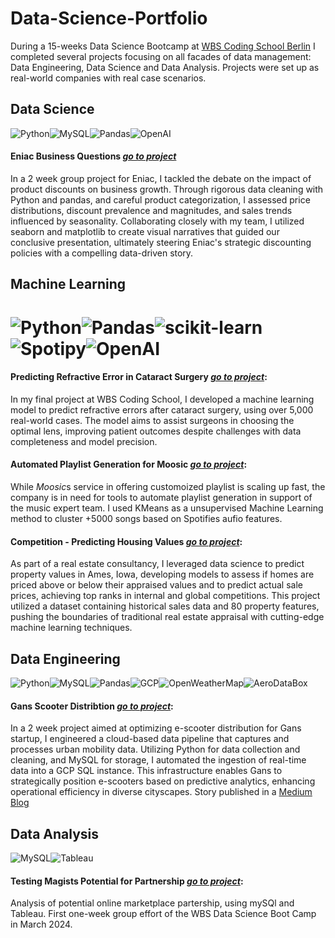 # Data-Science-Portfolio

During a 15-weeks Data Science Bootcamp at [WBS Coding School Berlin](https://www.wbscodingschool.com/data-science-bootcamp/) I completed several projects focusing on all facades of data management: Data Engineering, Data Science and Data Analysis. Projects were set up as real-world companies with real case scenarios.

## Data Science

![Python](https://img.shields.io/badge/Python-3776AB?style=for-the-badge&logo=python&logoColor=white)![MySQL](https://img.shields.io/badge/MySQL-00000F?style=for-the-badge&logo=mysql&logoColor=white)![Pandas](https://img.shields.io/badge/pandas-%23150458.svg?style=for-the-badge&logo=pandas&logoColor=white)![OpenAI](https://img.shields.io/badge/OpenAI-412991?style=for-the-badge&logo=openai&logoColor=white)

#### Eniac Business Questions [*go to project*](https://github.com/mathlamm/Data-Science-Portfolio/tree/main/Data%20Science/Eniac%20Cleaning%20Analysis)

In a 2 week group project for Eniac, I tackled the debate on the impact of product discounts on business growth. Through rigorous data cleaning with Python and pandas, and careful product categorization, I assessed price distributions, discount prevalence and magnitudes, and sales trends influenced by seasonality. Collaborating closely with my team, I utilized seaborn and matplotlib to create visual narratives that guided our conclusive presentation, ultimately steering Eniac's strategic discounting policies with a compelling data-driven story.

## Machine Learning

![Python](https://img.shields.io/badge/Python-3776AB?style=for-the-badge&logo=python&logoColor=white)![Pandas](https://img.shields.io/badge/pandas-%23150458.svg?style=for-the-badge&logo=pandas&logoColor=white)![scikit-learn](https://img.shields.io/badge/scikit--learn-F7931E?style=for-the-badge&logo=scikit-learn&logoColor=white)![Spotipy](https://img.shields.io/badge/Spotipy-1DB954?style=for-the-badge&logo=spotify&logoColor=white)![OpenAI](https://img.shields.io/badge/OpenAI-412991?style=for-the-badge&logo=openai&logoColor=white)
=======
#### Predicting Refractive Error in Cataract Surgery [*go to project*](https://github.com/mathlamm/Data-Science-Portfolio/tree/main/Machine%20Learning/Clinical%20Data%20-%20Predicting%20Cataract%20Lens%20Power%20in%20Cataract%20Surgery):  

In my final project at WBS Coding School, I developed a machine learning model to predict refractive errors after cataract surgery, using over 5,000 real-world cases. The model aims to assist surgeons in choosing the optimal lens, improving patient outcomes despite challenges with data completeness and model precision.


#### Automated Playlist Generation for Moosic [*go to project*](https://github.com/mathlamm/Data-Science-Portfolio/tree/main/Machine%20Learning/Moosic%20-%20Automated%20Playlist%20Generation):

While *Moosic*s service in offering customoized playlist is scaling up fast, the company is in need for tools to automate playlist generation in support of the music expert team. I used KMeans as a unsupervised Machine Learning method to cluster +5000 songs based on Spotifies aufio features.

#### Competition - Predicting Housing Values [*go to project*](https://github.com/mathlamm/Data-Science-Portfolio/tree/main/Machine%20Learning/Competition%20-%20Predicting%20Housing%20Values):

As part of a real estate consultancy, I leveraged data science to predict property values in Ames, Iowa, developing models to assess if homes are priced above or below their appraised values and to predict actual sale prices, achieving top ranks in internal and global competitions. This project utilized a dataset containing historical sales data and 80 property features, pushing the boundaries of traditional real estate appraisal with cutting-edge machine learning techniques.

## Data Engineering

![Python](https://img.shields.io/badge/Python-3776AB?style=for-the-badge&logo=python&logoColor=white)![MySQL](https://img.shields.io/badge/MySQL-00000F?style=for-the-badge&logo=mysql&logoColor=white)![Pandas](https://img.shields.io/badge/pandas-%23150458.svg?style=for-the-badge&logo=pandas&logoColor=white)![GCP](https://img.shields.io/badge/GCP-4285F4?style=for-the-badge&logo=google-cloud&logoColor=white)![OpenWeatherMap](https://img.shields.io/badge/OpenWeatherMap-F7A600?style=for-the-badge&logo=openweathermap&logoColor=white)![AeroDataBox](https://img.shields.io/badge/AeroDataBox-007D8A?style=for-the-badge&logo=airplane&logoColor=white)

#### Gans Scooter Distribtion [*go to project*](https://github.com/mathlamm/Data-Science-Portfolio/tree/main/Data%20Engineering/Gans%20Scooter%20Demand):

In a 2 week project aimed at optimizing e-scooter distribution for Gans startup, I engineered a cloud-based data pipeline that captures and processes urban mobility data. Utilizing Python for data collection and cleaning, and MySQL for storage, I automated the ingestion of real-time data into a GCP SQL instance. This infrastructure enables Gans to strategically position e-scooters based on predictive analytics, enhancing operational efficiency in diverse cityscapes.
Story published in a [Medium Blog](https://medium.com/@nix-niemand/a-strong-alliance-mysql-and-python-195708ef880a)

## Data Analysis

![MySQL](https://img.shields.io/badge/MySQL-00000F?style=for-the-badge&logo=mysql&logoColor=white)![Tableau](https://img.shields.io/badge/Tableau-E97627?style=for-the-badge&logo=Tableau&logoColor=white)

#### Testing Magists Potential for Partnership [*go to project*](https://github.com/mathlamm/Data-Science-Portfolio/tree/main/Data%20Analysis/Magist%20Analysis):

Analysis of potential online marketplace partership, using mySQl and Tableau. First one-week group effort of the WBS Data Science Boot Camp in March 2024.
